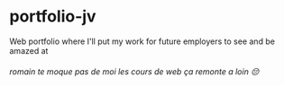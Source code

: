 # portfolio-jv
Web portfolio where I'll put my work for future employers to see and be amazed at

###### romain te moque pas de moi les cours de web ça remonte a loin 😔